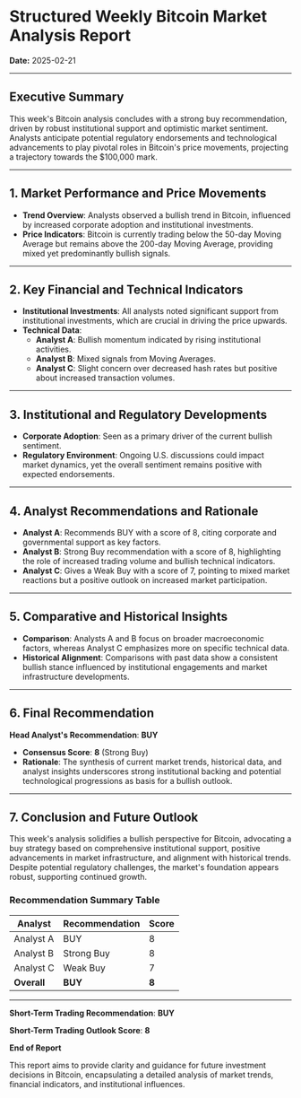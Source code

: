 # Structured Weekly Bitcoin Market Analysis Report

**Date:** 2025-02-21

---

## Executive Summary

This week's Bitcoin analysis concludes with a strong buy recommendation, driven by robust institutional support and optimistic market sentiment. Analysts anticipate potential regulatory endorsements and technological advancements to play pivotal roles in Bitcoin's price movements, projecting a trajectory towards the $100,000 mark.

---

## 1. Market Performance and Price Movements

- **Trend Overview**: Analysts observed a bullish trend in Bitcoin, influenced by increased corporate adoption and institutional investments.
- **Price Indicators**: Bitcoin is currently trading below the 50-day Moving Average but remains above the 200-day Moving Average, providing mixed yet predominantly bullish signals.

---

## 2. Key Financial and Technical Indicators

- **Institutional Investments**: All analysts noted significant support from institutional investments, which are crucial in driving the price upwards.
- **Technical Data**:
  - **Analyst A**: Bullish momentum indicated by rising institutional activities.
  - **Analyst B**: Mixed signals from Moving Averages.
  - **Analyst C**: Slight concern over decreased hash rates but positive about increased transaction volumes.

---

## 3. Institutional and Regulatory Developments

- **Corporate Adoption**: Seen as a primary driver of the current bullish sentiment.
- **Regulatory Environment**: Ongoing U.S. discussions could impact market dynamics, yet the overall sentiment remains positive with expected endorsements.

---

## 4. Analyst Recommendations and Rationale

- **Analyst A**: Recommends BUY with a score of 8, citing corporate and governmental support as key factors.
- **Analyst B**: Strong Buy recommendation with a score of 8, highlighting the role of increased trading volume and bullish technical indicators.
- **Analyst C**: Gives a Weak Buy with a score of 7, pointing to mixed market reactions but a positive outlook on increased market participation.

---

## 5. Comparative and Historical Insights

- **Comparison**: Analysts A and B focus on broader macroeconomic factors, whereas Analyst C emphasizes more on specific technical data.
- **Historical Alignment**: Comparisons with past data show a consistent bullish stance influenced by institutional engagements and market infrastructure developments.

---

## 6. Final Recommendation

**Head Analyst's Recommendation**: **BUY**

- **Consensus Score**: **8** (Strong Buy)
- **Rationale**: The synthesis of current market trends, historical data, and analyst insights underscores strong institutional backing and potential technological progressions as basis for a bullish outlook.

---

## 7. Conclusion and Future Outlook

This week's analysis solidifies a bullish perspective for Bitcoin, advocating a buy strategy based on comprehensive institutional support, positive advancements in market infrastructure, and alignment with historical trends. Despite potential regulatory challenges, the market's foundation appears robust, supporting continued growth.

### Recommendation Summary Table

| Analyst     | Recommendation | Score |
|-------------|----------------|-------|
| Analyst A   | BUY            | 8     |
| Analyst B   | Strong Buy     | 8     |
| Analyst C   | Weak Buy       | 7     |
| **Overall** | **BUY**        | **8** |

---

**Short-Term Trading Recommendation**: **BUY**

**Short-Term Trading Outlook Score**: **8**

**End of Report**

This report aims to provide clarity and guidance for future investment decisions in Bitcoin, encapsulating a detailed analysis of market trends, financial indicators, and institutional influences.